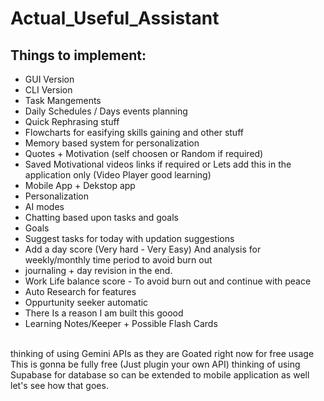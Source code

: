 # Actual_Useful_Assistant
## Things to implement:
* GUI Version
* CLI Version
* Task Mangements
* Daily Schedules / Days events planning
* Quick Rephrasing stuff
* Flowcharts for easifying skills gaining and other stuff
* Memory based system for personalization
* Quotes + Motivation (self choosen or Random if required)
* Saved Motivational videos links if required or Lets add this in the application only (Video Player good learning)
* Mobile App + Dekstop app
* Personalization
* AI modes
* Chatting based upon tasks and goals
* Goals
* Suggest tasks for today with updation suggestions
* Add a day score (Very hard - Very Easy) And analysis for weekly/monthly time period to avoid burn out
* journaling + day revision in the end.
* Work Life balance score - To avoid burn out and continue with peace
* Auto Research for features
* Oppurtunity seeker automatic
* There Is a reason I am built this goood
* Learning Notes/Keeper + Possible Flash Cards
<br>
thinking of using Gemini APIs as they are Goated right now for free usage
This is gonna be fully free (Just plugin your own API)
thinking of using Supabase for database so can be extended to mobile application as well let's see how that goes.
